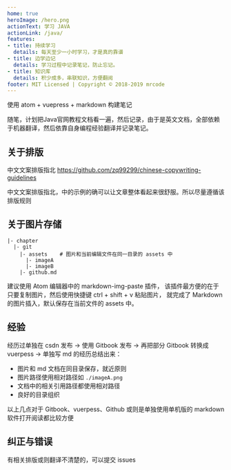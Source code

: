 ```yaml
---
home: true
heroImage: /hero.png
actionText: 学习 JAVA
actionLink: /java/
features:
- title: 持续学习
  details: 每天至少一小时学习，才是真的靠谱
- title: 边学边记
  details: 学习过程中记录笔记，防止忘记。
- title: 知识库
  details: 积少成多，串联知识，方便翻阅
footer: MIT Licensed | Copyright © 2018-2019 mrcode
---
```


使用 atom + vuepress + markdown 构建笔记

随笔，计划把Java官网教程文档看一遍，然后记录，由于是英文文档，全部依赖于机器翻译，然后依靠自身编程经验翻译并记录笔记。

## 关于排版
中文文案排版指北 https://github.com/zq99299/chinese-copywriting-guidelines

中文文案排版指北，中的示例的确可以让文章整体看起来很舒服。所以尽量遵循该排版规则

## 关于图片存储

```
|- chapter
  |- git
    |- assets    # 图片和当前编辑文件在同一目录的 assets 中
      |- imageA  
      |- imageB
    |- github.md   
```

建议使用 Atom 编辑器中的 markdown-img-paste 插件，
该插件最方便的在于只要复制图片，然后使用快捷键 ctrl + shift + v 粘贴图片， 就完成了 Markdown 的图片插入，默认保存在当前文件的 assets 中。

## 经验

经历过单独在 csdn 发布 -> 使用 Gitbook 发布 -> 再把部分 Gitbook 转换成 vuerpess -> 单独写 md 的经历总结出来：

- 图片和 md 文档在同目录保存，就近原则
- 图片路径使用相对路径如 `./imageA.png`
- 文档中的相关引用路径都使用相对路径
- 良好的目录组织

以上几点对于 Gitbook、vuerpess、Github 或则是单独使用单机版的 markdown 软件打开阅读都比较方便

## 纠正与错误
有相关排版或则翻译不清楚的，可以提交 issues
